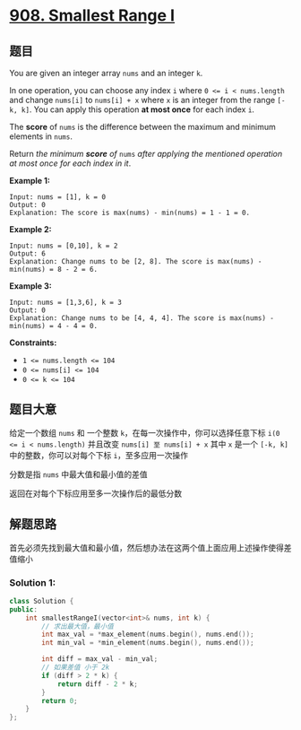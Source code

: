 # [908. Smallest Range I](https://leetcode-cn.com/problems/smallest-range-i/)

## 题目

You are given an integer array `nums` and an integer `k`.

In one operation, you can choose any index `i` where `0 <= i < nums.length` and change `nums[i]` to `nums[i] + x` where `x` is an integer from the range `[-k, k]`. You can apply this operation **at most once** for each index `i`.

The **score** of `nums` is the difference between the maximum and minimum elements in `nums`.

Return *the minimum **score** of* `nums` *after applying the mentioned operation at most once for each index in it*.

 

**Example 1:**

```
Input: nums = [1], k = 0
Output: 0
Explanation: The score is max(nums) - min(nums) = 1 - 1 = 0.
```

**Example 2:**

```
Input: nums = [0,10], k = 2
Output: 6
Explanation: Change nums to be [2, 8]. The score is max(nums) - min(nums) = 8 - 2 = 6.
```

**Example 3:**

```
Input: nums = [1,3,6], k = 3
Output: 0
Explanation: Change nums to be [4, 4, 4]. The score is max(nums) - min(nums) = 4 - 4 = 0.
```

 

**Constraints:**

- `1 <= nums.length <= 104`
- `0 <= nums[i] <= 104`
- `0 <= k <= 104`

## 题目大意

给定一个数组 `nums` 和 一个整数 `k`，在每一次操作中，你可以选择任意下标 `i(0 <= i < nums.length)` 并且改变 `nums[i] 至 nums[i] + x` 其中 `x` 是一个 `[-k, k]` 中的整数，你可以对每个下标 `i`，至多应用一次操作

分数是指 `nums` 中最大值和最小值的差值

返回在对每个下标应用至多一次操作后的最低分数

## 解题思路

首先必须先找到最大值和最小值，然后想办法在这两个值上面应用上述操作使得差值缩小

### Solution 1:


````c++
class Solution {
public:
    int smallestRangeI(vector<int>& nums, int k) {
        // 求出最大值，最小值
        int max_val = *max_element(nums.begin(), nums.end());
        int min_val = *min_element(nums.begin(), nums.end());

        int diff = max_val - min_val;
        // 如果差值 小于 2k
        if (diff > 2 * k) {
            return diff - 2 * k;
        }
        return 0;
    }
};
````
